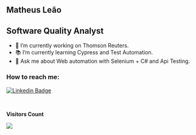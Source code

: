 ## Matheus Leão
## Software Quality Analyst

- 🔭 I’m currently working on Thomson Reuters.
- 📚 I’m currently learning Cypress and Test Automation.
- 💬 Ask me about Web automation with Selenium + C# and Api Testing.

### How to reach me:

[![Linkedin Badge](https://img.shields.io/badge/-MateusLeao-blue?style=flat-square&logo=Linkedin&logoColor=white&link=https://www.linkedin.com/in/mateuslouback/)](https://www.linkedin.com/in/matheus-leão-920a7011b/)

<div align="left">
  <br>
    <p align="left"><b>Visitors Count</b></p>  
    <p align="left"><img align="left" src="https://profile-counter.glitch.me/{matheus-leao}/count.svg" /></p> 
  <br>
</div>